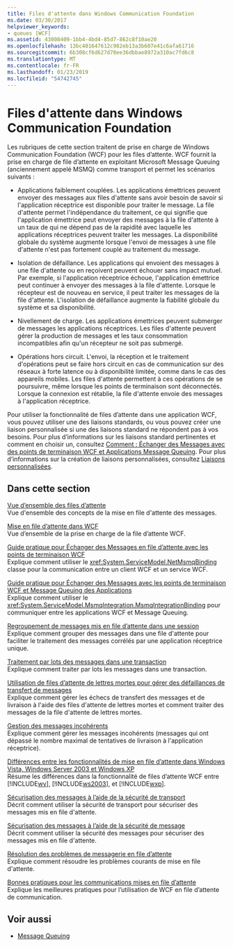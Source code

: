 ```yaml
---
title: Files d'attente dans Windows Communication Foundation
ms.date: 03/30/2017
helpviewer_keywords:
- queues [WCF]
ms.assetid: 43008409-1bb4-4bd4-85d7-862c8f10ae20
ms.openlocfilehash: 13bc401647612c982eb13a3b607e41c6afa61716
ms.sourcegitcommit: 6b308cf6d627d78ee36dbbae8972a310ac7fd6c8
ms.translationtype: MT
ms.contentlocale: fr-FR
ms.lasthandoff: 01/23/2019
ms.locfileid: "54742745"
---
```

# <a name="queues-in-windows-communication-foundation"></a>Files d'attente dans Windows Communication Foundation
Les rubriques de cette section traitent de prise en charge de Windows Communication Foundation (WCF) pour les files d’attente. WCF fournit la prise en charge de file d’attente en exploitant Microsoft Message Queuing (anciennement appelé MSMQ) comme transport et permet les scénarios suivants :  
  
-   Applications faiblement couplées. Les applications émettrices peuvent envoyer des messages aux files d'attente sans avoir besoin de savoir si l'application réceptrice est disponible pour traiter le message. La file d'attente permet l'indépendance du traitement, ce qui signifie que l'application émettrice peut envoyer des messages à la file d'attente à un taux de qui ne dépend pas de la rapidité avec laquelle les applications réceptrices peuvent traiter les messages. La disponibilité globale du système augmente lorsque l'envoi de messages à une file d'attente n'est pas fortement couplé au traitement du message.  
  
-   Isolation de défaillance. Les applications qui envoient des messages à une file d'attente ou en reçoivent peuvent échouer sans impact mutuel. Par exemple, si l'application réceptrice échoue, l'application émettrice peut continuer à envoyer des messages à la file d'attente. Lorsque le récepteur est de nouveau en service, il peut traiter les messages de la file d'attente. L'isolation de défaillance augmente la fiabilité globale du système et sa disponibilité.  
  
-   Nivellement de charge. Les applications émettrices peuvent submerger de messages les applications réceptrices. Les files d'attente peuvent gérer la production de messages et les taux consommation incompatibles afin qu'un récepteur ne soit pas submergé.  
  
-   Opérations hors circuit. L'envoi, la réception et le traitement d'opérations peut se faire hors circuit en cas de communication sur des réseaux à forte latence ou à disponibilité limitée, comme dans le cas des appareils mobiles. Les files d'attente permettent à ces opérations de se poursuivre, même lorsque les points de terminaison sont déconnectés. Lorsque la connexion est rétablie, la file d'attente envoie des messages à l'application réceptrice.  
  
 Pour utiliser la fonctionnalité de files d’attente dans une application WCF, vous pouvez utiliser une des liaisons standards, ou vous pouvez créer une liaison personnalisée si une des liaisons standard ne répondent pas à vos besoins. Pour plus d’informations sur les liaisons standard pertinentes et comment en choisir un, consultez [Comment : Échanger des Messages avec des points de terminaison WCF et Applications Message Queuing](../../../../docs/framework/wcf/feature-details/how-to-exchange-messages-with-wcf-endpoints-and-message-queuing-applications.md). Pour plus d’informations sur la création de liaisons personnalisées, consultez [Liaisons personnalisées](../../../../docs/framework/wcf/extending/custom-bindings.md).  
  
## <a name="in-this-section"></a>Dans cette section  
 [Vue d’ensemble des files d’attente](../../../../docs/framework/wcf/feature-details/queues-overview.md)  
 Vue d'ensemble des concepts de la mise en file d'attente des messages.  
  
 [Mise en file d’attente dans WCF](../../../../docs/framework/wcf/feature-details/queuing-in-wcf.md)  
 Vue d’ensemble de la prise en charge de la file d’attente WCF.  
  
 [Guide pratique pour Échanger des Messages en file d’attente avec les points de terminaison WCF](../../../../docs/framework/wcf/feature-details/how-to-exchange-queued-messages-with-wcf-endpoints.md)  
 Explique comment utiliser le <xref:System.ServiceModel.NetMsmqBinding> classe pour la communication entre un client WCF et un service WCF.  
  
 [Guide pratique pour Échanger des Messages avec les points de terminaison WCF et Message Queuing des Applications](../../../../docs/framework/wcf/feature-details/how-to-exchange-messages-with-wcf-endpoints-and-message-queuing-applications.md)  
 Explique comment utiliser le <xref:System.ServiceModel.MsmqIntegration.MsmqIntegrationBinding> pour communiquer entre les applications WCF et Message Queuing.  
  
 [Regroupement de messages mis en file d’attente dans une session](../../../../docs/framework/wcf/feature-details/grouping-queued-messages-in-a-session.md)  
 Explique comment grouper des messages dans une file d'attente pour faciliter le traitement des messages corrélés par une application réceptrice unique.  
  
 [Traitement par lots des messages dans une transaction](../../../../docs/framework/wcf/feature-details/batching-messages-in-a-transaction.md)  
 Explique comment traiter par lots les messages dans une transaction.  
  
 [Utilisation de files d’attente de lettres mortes pour gérer des défaillances de transfert de messages](../../../../docs/framework/wcf/feature-details/using-dead-letter-queues-to-handle-message-transfer-failures.md)  
 Explique comment gérer les échecs de transfert des messages et de livraison à l'aide des files d'attente de lettres mortes et comment traiter des messages de la file d'attente de lettres mortes.  
  
 [Gestion des messages incohérents](../../../../docs/framework/wcf/feature-details/poison-message-handling.md)  
 Explique comment gérer les messages incohérents (messages qui ont dépassé le nombre maximal de tentatives de livraison à l'application réceptrice).  
  
 [Différences entre les fonctionnalités de mise en file d’attente dans Windows Vista, Windows Server 2003 et Windows XP](../../../../docs/framework/wcf/feature-details/diff-in-queue-in-vista-server-2003-windows-xp.md)  
 Résume les différences dans la fonctionnalité de files d’attente WCF entre [!INCLUDE[wv](../../../../includes/wv-md.md)], [!INCLUDE[ws2003](../../../../includes/ws2003-md.md)], et [!INCLUDE[wxp](../../../../includes/wxp-md.md)].  
  
 [Sécurisation des messages à l’aide de la sécurité de transport](../../../../docs/framework/wcf/feature-details/securing-messages-using-transport-security.md)  
 Décrit comment utiliser la sécurité de transport pour sécuriser des messages mis en file d'attente.  
  
 [Sécurisation des messages à l’aide de la sécurité de message](../../../../docs/framework/wcf/feature-details/securing-messages-using-message-security.md)  
 Décrit comment utiliser la sécurité des messages pour sécuriser des messages mis en file d'attente.  
  
 [Résolution des problèmes de messagerie en file d’attente](../../../../docs/framework/wcf/feature-details/troubleshooting-queued-messaging.md)  
 Explique comment résoudre les problèmes courants de mise en file d'attente.  
  
 [Bonnes pratiques pour les communications mises en file d’attente](../../../../docs/framework/wcf/feature-details/best-practices-for-queued-communication.md)  
 Explique les meilleures pratiques pour l’utilisation de WCF en file d’attente de communication.  
  
## <a name="see-also"></a>Voir aussi
- [Message Queuing](https://msdn.microsoft.com/library/ff917e87-05d5-478f-9430-0f560675ece1)
